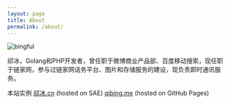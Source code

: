 ```yaml
---
layout: page
title: About
permalink: /about/
---
```


![bingful](http://tp4.sinaimg.cn/2344293595/180/5676643760/1)

祁冰，Golang和PHP开发者，曾任职于微博商业产品部、百度移动搜索，现任职于链家网，参与过链家网话务平台、图片和存储服务的建设，现负责即时通讯服务。

本站实例 [祁冰.cn](http://祁冰.cn/) (hosted on SAE)  [qibing.me](http://qibing.me/) (hosted on GitHub Pages)


